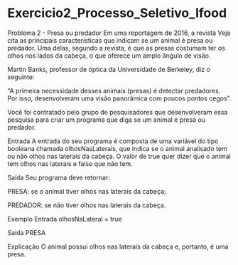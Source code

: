 # Exercicio2_Processo_Seletivo_Ifood

Problema 2 - Presa ou predador
Em uma reportagem de 2016, a revista Veja cita as principais características que indicam se um animal é presa ou predador. Uma delas, segundo a revista, é que as presas costumam ter os olhos nos lados da cabeça, o que oferece um amplo ângulo de visão.

Martin Banks, professor de óptica da Universidade de Berkeley, diz o seguinte:

“A primeira necessidade desses animais (presas) é detectar predadores. Por isso, desenvolveram uma visão panorâmica com poucos pontos cegos”.

Você foi contratado pelo grupo de pesquisadores que desenvolveram essa pesquisa para criar um programa que diga se um animal é presa ou predador.

Entrada
A entrada do seu programa é composta de uma variável do tipo booleana chamada olhosNasLaterais, que indica se o animal analisado tem ou não olhos nas laterais da cabeça. O valor de true quer dizer que o animal tem olhos nas laterais e false que não tem.

Saída
Seu programa deve retornar:

PRESA: se o animal tiver olhos nas laterais da cabeça;

PREDADOR: se não tiver olhos nas laterais da cabeça.

Exemplo
Entrada
olhosNaLateral = true

Saída
PRESA

Explicação
O animal possui olhos nas laterais da cabeça e, portanto, é uma presa.

